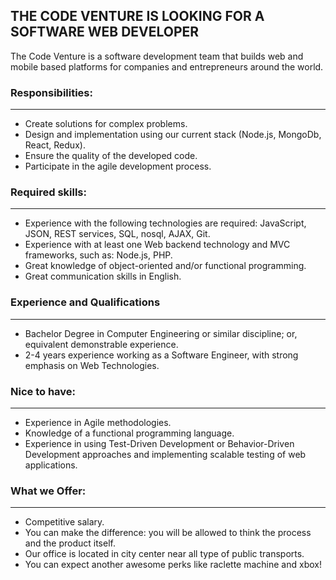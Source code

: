 ## THE CODE VENTURE IS LOOKING FOR A SOFTWARE WEB DEVELOPER

The Code Venture is a software development team that builds web and mobile based platforms for companies and entrepreneurs around the world.


### Responsibilities:
____
- Create solutions for complex problems.
- Design and implementation using our current stack (Node.js, MongoDb, React, Redux).
- Ensure the quality of the developed code.
- Participate in the agile development process.


### Required skills:
____
- Experience with the following technologies are required: JavaScript, JSON, REST services, SQL, nosql, AJAX, Git.
- Experience with at least one Web backend technology and MVC frameworks, such as: Node.js, PHP.
- Great knowledge of object-oriented and/or functional programming.
- Great communication skills in English.


### Experience and Qualifications
____
- Bachelor Degree in Computer Engineering or similar discipline; or, equivalent demonstrable experience.
- 2-4 years experience working as a Software Engineer, with strong emphasis on Web Technologies.


### Nice to have:
____
- Experience in Agile methodologies.
- Knowledge of a functional programming language.
- Experience in using Test-Driven Development or Behavior-Driven Development approaches and implementing scalable testing of web applications.
  

### What we Offer:
____
- Competitive salary.
- You can make the difference: you will be allowed to think the process and the product itself.
- Our office is located in city center near all type of public transports.
- You can expect another awesome perks like raclette machine and xbox!

